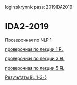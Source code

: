 login:skrynnik
pass: 2019IDA2019
# IDA2-2019

[Проверочная по NLP 1](https://forms.gle/bgun2sH9VX6AHyFV8)


[проверочная по лекции 1 RL](https://goo.gl/forms/kh8UwwOEGrOZIigF2)

[проверочная по лекции 3 RL](https://goo.gl/forms/TusCFYeZAAXNyyzr1)

[проверочная по лекции 5 RL](https://goo.gl/forms/CcXomEPSfvXTJBdn1)

[Результаты RL 1-3-5](https://docs.google.com/spreadsheets/d/1GPwuSQ7xmS0Ywi8Xa8FTe-dj6qACxfaD85nwScL-6Us/edit?usp=sharing)
